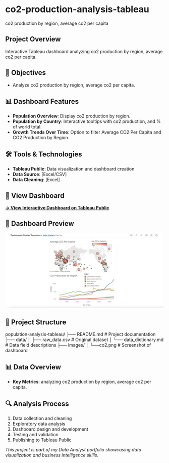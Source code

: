 # co2-production-analysis-tableau
co2 production by region, average co2 per capita

## Project Overview
Interactive Tableau dashboard analyzing co2 production by region, average co2 per capita.

## 🎯 Objectives
- Analyze co2 production by region, average co2 per capita.

## 📊 Dashboard Features
- **Population Overview**: Display co2 production by region.
- **Population by Country**: Interactive tooltips with co2 production, and % of world total.
- **Growth Trends Over Time**: Option to filter Average CO2 Per Capita and CO2 Production by Region.


## 🛠️ Tools & Technologies
- **Tableau Public**: Data visualization and dashboard creation
- **Data Source**: [Excel/CSV]
- **Data Cleaning**: [Excel]


## 🔗 View Dashboard
**[→ View Interactive Dashboard on Tableau Public](https://public.tableau.com/shared/XSQ7P3YJT?:display_count=n&:origin=viz_share_link)**

## 📸 Dashboard Preview
![Dashboard Screenshot](co2.png)

## 📁 Project Structure
population-analysis-tableau/
├── README.md                  # Project documentation
├── data/
│   ├── raw_data.csv          # Original dataset
│   └── data_dictionary.md    # Data field descriptions
├── images/
│   └──co2.png # Screenshot of dashboard


## 📊 Data Overview
- **Key Metrics**:  analyzing co2 production by region, average co2 per capita.

## 🔍 Analysis Process
1. Data collection and cleaning
2. Exploratory data analysis
3. Dashboard design and development
4. Testing and validation
5. Publishing to Tableau Public

*This project is part of my Data Analyst portfolio showcasing data visualization and business intelligence skills.*
